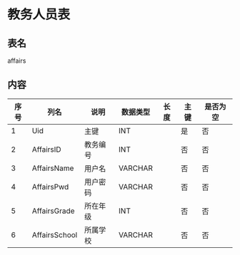 # 教务人员表

## 表名

affairs

## 内容

| 序号 | 列名          | 说明     | 数据类型 | 长度 | 主键 | 是否为空 |
| ---- | ------------- | -------- | -------- | ---- | ---- | -------- |
| 1    | Uid           | 主键     | INT      |      | 是   | 否       |
| 2    | AffairsID     | 教务编号 | INT      |      | 否   | 否       |
| 3    | AffairsName   | 用户名   | VARCHAR  |      | 否   | 否       |
| 4    | AffairsPwd    | 用户密码 | VARCHAR  |      | 否   | 否       |
| 5    | AffairsGrade  | 所在年级 | INT      |      | 否   | 否       |
| 6    | AffairsSchool | 所属学校 | VARCHAR  |      | 否   | 否       |
